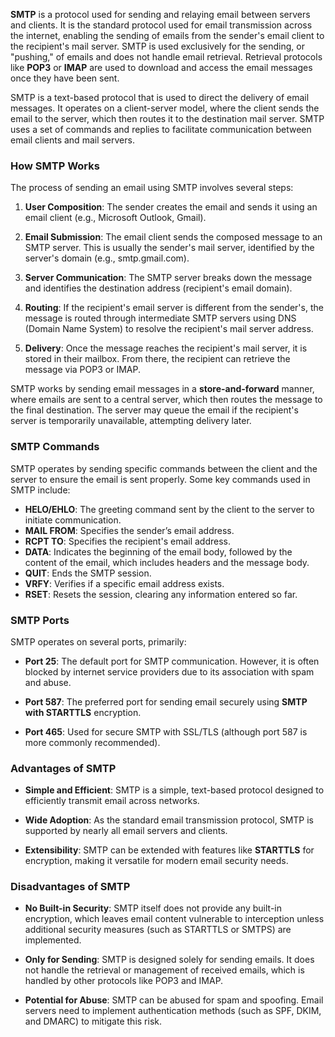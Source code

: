 **SMTP** is a protocol used for sending and relaying email between servers and clients. It is the standard protocol used for email transmission across the internet, enabling the sending of emails from the sender's email client to the recipient's mail server. SMTP is used exclusively for the sending, or "pushing," of emails and does not handle email retrieval. Retrieval protocols like **POP3** or **IMAP** are used to download and access the email messages once they have been sent.

SMTP is a text-based protocol that is used to direct the delivery of email messages. It operates on a client-server model, where the client sends the email to the server, which then routes it to the destination mail server. SMTP uses a set of commands and replies to facilitate communication between email clients and mail servers.

### **How SMTP Works**

The process of sending an email using SMTP involves several steps:

1. **User Composition**: The sender creates the email and sends it using an email client (e.g., Microsoft Outlook, Gmail).

2. **Email Submission**: The email client sends the composed message to an SMTP server. This is usually the sender's mail server, identified by the server's domain (e.g., smtp.gmail.com).

3. **Server Communication**: The SMTP server breaks down the message and identifies the destination address (recipient's email domain).

4. **Routing**: If the recipient's email server is different from the sender's, the message is routed through intermediate SMTP servers using DNS (Domain Name System) to resolve the recipient's mail server address.

5. **Delivery**: Once the message reaches the recipient's mail server, it is stored in their mailbox. From there, the recipient can retrieve the message via POP3 or IMAP.

SMTP works by sending email messages in a **store-and-forward** manner, where emails are sent to a central server, which then routes the message to the final destination. The server may queue the email if the recipient's server is temporarily unavailable, attempting delivery later.

### **SMTP Commands**

SMTP operates by sending specific commands between the client and the server to ensure the email is sent properly. Some key commands used in SMTP include:

- **HELO/EHLO**: The greeting command sent by the client to the server to initiate communication.
- **MAIL FROM**: Specifies the sender’s email address.
- **RCPT TO**: Specifies the recipient's email address.
- **DATA**: Indicates the beginning of the email body, followed by the content of the email, which includes headers and the message body.
- **QUIT**: Ends the SMTP session.
- **VRFY**: Verifies if a specific email address exists.
- **RSET**: Resets the session, clearing any information entered so far.

### **SMTP Ports**

SMTP operates on several ports, primarily:

- **Port 25**: The default port for SMTP communication. However, it is often blocked by internet service providers due to its association with spam and abuse.

- **Port 587**: The preferred port for sending email securely using **SMTP with STARTTLS** encryption.

- **Port 465**: Used for secure SMTP with SSL/TLS (although port 587 is more commonly recommended).

### **Advantages of SMTP**

- **Simple and Efficient**: SMTP is a simple, text-based protocol designed to efficiently transmit email across networks.

- **Wide Adoption**: As the standard email transmission protocol, SMTP is supported by nearly all email servers and clients.

- **Extensibility**: SMTP can be extended with features like **STARTTLS** for encryption, making it versatile for modern email security needs.

### **Disadvantages of SMTP**

- **No Built-in Security**: SMTP itself does not provide any built-in encryption, which leaves email content vulnerable to interception unless additional security measures (such as STARTTLS or SMTPS) are implemented.

- **Only for Sending**: SMTP is designed solely for sending emails. It does not handle the retrieval or management of received emails, which is handled by other protocols like POP3 and IMAP.

- **Potential for Abuse**: SMTP can be abused for spam and spoofing. Email servers need to implement authentication methods (such as SPF, DKIM, and DMARC) to mitigate this risk.